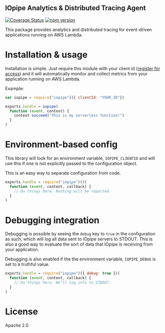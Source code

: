 IOpipe Analytics & Distributed Tracing Agent
--------------------------------------------
[![Coverage Status](https://coveralls.io/repos/github/iopipe/iopipe/badge.svg?branch=coveralls)](https://coveralls.io/github/iopipe/iopipe?branch=coveralls)
[![npm version](https://badge.fury.io/js/iopipe.svg)](https://badge.fury.io/js/iopipe)

This package provides analytics and distributed tracing for
event-driven applications running on AWS Lambda.

# Installation & usage

Installation is simple. Just require this module with your client id
([register for access](https://www.iopipe.com)) and it will
automatically monitor and collect metrics from your application
running on AWS Lambda.

Example:

```javascript
var iopipe = require("iopipe")({ clientId: "YOUR_ID"})

exports.handle = iopipe(
  function (event, context) {
    context.succeed("This is my serverless function!")
  }
)
```

# Environment-based config

This library will look for an environment variable,
`IOPIPE_CLIENTID` and will use this if one is not
explicitly passed to the configuration object.

This is an easy way to separate configuration from
code.

```javascript
exports.handle = require("iopipe")()(
  function (event, context, callback) {
    // Do things here. Nothing will be reported.
  }
)
```

# Debugging integration

Debugging is possible by seeing the `debug` key to `true`
in the configuration as such, which will log all data sent to
IOpipe servers to STDOUT. This is also a good way to evaluate
the sort of data that IOpipe is receiving from your application.

Debugging is also enabled if the the environment variable,
`IOPIPE_DEBUG` is set to a truthful value.

```javascript
exports.handle = require("iopipe")({ debug: true })(
  function (event, context, callback) {
    // Do things here. We'll log info to STDOUT.
  }
)
```

# License

Apache 2.0
